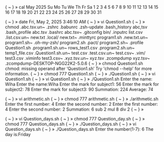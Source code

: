 { ~ }  » cal
      May 2025
Su Mo Tu We Th Fr Sa
             1  2  3
 4  5  6  7  8  9 10
11 12 13 14 15 16 17
18 19 20 21 22 23 24
25 26 27 28 29 30 31

{ ~ }  » date
Fri, May  2, 2025  3:46:10 AM
{ ~ }  » vi Question1.sh
{ ~ }  » chmod
.abc.tsv.un~                      .zshrc
.babunrc                          .zsh-update
.bash_history                     abc,tsv
.bash_profile                     abc.tsv
.bashrc                           abc.tsv~
.gitconfig                        bin/
.inputrc                          list.csv
.list.csv.un~                     new.txt
.local/                           new.txt~
.minttyrc                         program1.sh
.new.txt.un~                      program1.sh~
.oh-my-zsh/                       program2.sh
.pact/                            program2.sh~
.profile                          Question1.sh
.program1.sh.un~                  rows_test1.csv
.program2.sh.un~                  temp1_file.csv
.Question1.sh.un~                 test.csv
.test.csv.un~                     test.csv~
.vim/                             test3.csv
.viminfo                          test3.csv~
.xyz.tsv.un~                      xyz.tsv
.zcompdump                        xyz.tsv~
.zcompdump-DESKTOP-NGG22K2-5.0.6
{ ~ }  » chmod Question1.sh
chmod: missing operand after ‘Question1.sh’
Try 'chmod --help' for more information.
{ ~ }  » chmod 777 Question1.sh
{ ~ }  » ./Question1.sh
{ ~ }  » vi Question1.sh
{ ~ }  » vi Question1.sh
{ ~ }  » ./Question1.sh
Enter the name:
Wiha
Enter the name:Wiha
Enter the mark for subject1:
56
Enter the mark for subject2:
78
Enter the mark for subject3:
90
Summation: 224
Average: 74



{ ~ }  » vi arithmetic.sh
{ ~ }  » chmod 777 arithmetic.sh
{ ~ }  » ./arithmetic.sh
Enter the first number:
4
Enter the second number:
2
Enter the first number: 4
Enter the second number: 2
Summation: 6
sub 2
mul 8
div 2
{ ~ }  »



{ ~ }  » vi Question_days.sh
{ ~ }  » chmod 777 Question_day.sh
{ ~ }  » chmod 777 Question_days.sh
{ ~ }  » ./Question_days.sh
{ ~ }  » vi Question_days.sh
{ ~ }  » ./Question_days.sh
Enter the number(1-7):
6
The day is:Friday


